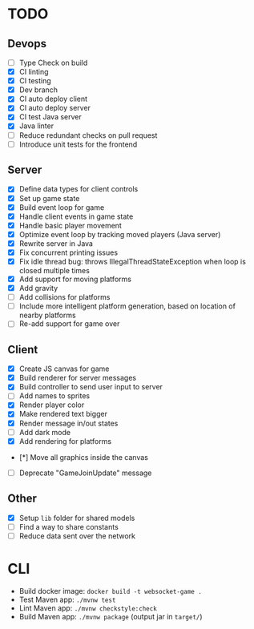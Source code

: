 # TODO

## Devops
- [ ] Type Check on build
- [x] CI linting
- [x] CI testing
- [x] Dev branch
- [x] CI auto deploy client
- [x] CI auto deploy server
- [x] CI test Java server
- [x] Java linter
- [ ] Reduce redundant checks on pull request
- [ ] Introduce unit tests for the frontend

## Server
- [x] Define data types for client controls
- [x] Set up game state
- [x] Build event loop for game
- [x] Handle client events in game state
- [x] Handle basic player movement
- [x] Optimize event loop by tracking moved players (Java server)
- [x] Rewrite server in Java
- [x] Fix concurrent printing issues
- [x] Fix idle thread bug: throws IllegalThreadStateException when loop is closed multiple times
- [x] Add support for moving platforms
- [x] Add gravity
- [ ] Add collisions for platforms
- [ ] Include more intelligent platform generation, based on location of nearby platforms
- [ ] Re-add support for game over

## Client
- [x] Create JS canvas for game
- [x] Build renderer for server messages
- [x] Build controller to send user input to server
- [ ] Add names to sprites
- [x] Render player color
- [x] Make rendered text bigger
- [x] Render message in/out states
- [ ] Add dark mode
- [x] Add rendering for platforms
- [*] Move all graphics inside the canvas
- [ ] Deprecate "GameJoinUpdate" message

## Other
- [x] Setup `lib` folder for shared models
- [ ] Find a way to share constants
- [ ] Reduce data sent over the network

# CLI
- Build docker image: `docker build -t websocket-game .`
- Test Maven app: `./mvnw test`
- Lint Maven app: `./mvnw checkstyle:check`
- Build Maven app: `./mvnw package` (output jar in `target/`)